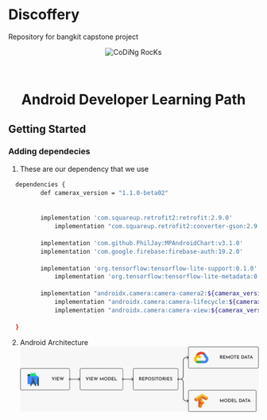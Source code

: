 # Discoffery
Repository for bangkit capstone project
<div id="top"></div>

<p align="center">
<img src="https://github.com/SP-XD/SP-XD/blob/main/images/dev-working_rounded.gif?raw=true" href="https://github.com/sp-xd" alt="CoDiNg RocKs"  width="550"/><br> 
</p>


<!-- PROJECT LOGO -->
<br />
<div align="center">
  <a href="https://github.com/othneildrew/Best-README-Template">
  
  </a>

  <h1 align="center">Android Developer Learning Path</h1>

  
</div>

<!-- GETTING STARTED -->
## Getting Started
### Adding dependecies

1. These are our dependency that we use
  ```sh
  	dependencies {
	       def camerax_version = "1.1.0-beta02"
	       
		
	       implementation 'com.squareup.retrofit2:retrofit:2.9.0'
    	       implementation "com.squareup.retrofit2:converter-gson:2.9.0"
		 
	       implementation 'com.github.PhilJay:MPAndroidChart:v3.1.0'
	       implementation 'com.google.firebase:firebase-auth:19.2.0'
		 
	       implementation 'org.tensorflow:tensorflow-lite-support:0.1.0'
               implementation 'org.tensorflow:tensorflow-lite-metadata:0.1.0'
	       
	       implementation "androidx.camera:camera-camera2:${camerax_version}"
               implementation "androidx.camera:camera-lifecycle:${camerax_version}"
               implementation "androidx.camera:camera-view:${camerax_version}"
		 		 
	}
  ```
  
  2. Android Architecture
     ![This is an image](architect.jpeg)
